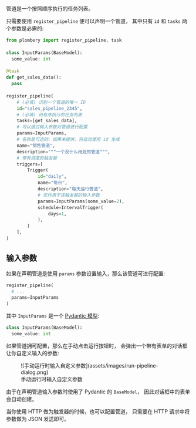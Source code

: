 管道是一个按照顺序执行的任务列表。

只需要使用 `register_pipeline` 便可以声明一个管道，
其中只有 `id` 和 `tasks` 两个参数是必需的:

```py
from plombery import register_pipeline, task

class InputParams(BaseModel):
  some_value: int

@task
def get_sales_data():
  pass

register_pipeline(
    # (必填) 识别一个管道的唯一 ID
    id="sales_pipeline_2345",
    # (必填) 待有序执行的任务列表
    tasks=[get_sales_data],
    # 可以通过输入参数对管道进行配置
    params=InputParams,
    # 名称是可选的，如果未提供，将自动使用 id 生成
    name="销售管道",
    description="""一个没什么用处的管道""",
    # 带有调度的触发器
    triggers=[
        Trigger(
            id="daily",
            name="每日",
            description="每天运行管道",
            # 仅作用于该触发器的输入参数
            params=InputParams(some_value=2),
            schedule=IntervalTrigger(
                days=1,
            ),
        )
    ],
)
```

## 输入参数

如果在声明管道是使用 `params` 参数设置输入，那么该管道可进行配置:

```py
register_pipeline(
  # ...
  params=InputParams
)
```

其中 `InputParams` 是一个 [Pydantic 模型](https://docs.pydantic.dev/latest/usage/models/):

```py
class InputParams(BaseModel):
  some_value: int
```

如果管道拥可配置，那么在手动点击运行按钮时，
会弹出一个带有表单的对话框让你自定义输入的参数:

<figure markdown>
  ![手动运行时输入自定义参数](assets/images/run-pipeline-dialog.png)
  <figcaption>手动运行时输入自定义参数</figcaption>
</figure>

由于在声明管道输入参数时使用了 Pydantic 的 `BaseModel`，
因此对话框中的表单会自动创建。

当你使用 HTTP 做为触发器的时候，也可以配置管道，
只需要在 HTTP 请求中将参数做为 JSON 发送即可。
